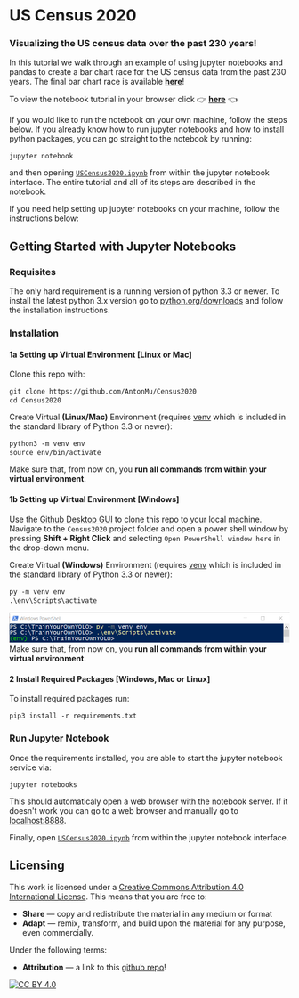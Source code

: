 # US Census 2020
### Visualizing the US census data over the past 230 years!
In this tutorial we walk through an example of using jupyter notebooks and pandas to create a bar chart race for the US census data from the past 230 years. The final bar chart race is available [**here**](https://public.flourish.studio/visualisation/1322083/)!

To view the notebook tutorial in your browser click 👉 [**here**](USCensus2020.ipynb) 👈 

If you would like to run the notebook on your own machine, follow the steps below. If you already know how to run jupyter notebooks and how to install python packages, you can go straight to the notebook by running:

```
jupyter notebook
```
and then opening [`USCensus2020.ipynb`](USCensus2020.ipynb) from within the jupyter notebook interface. The entire tutorial and all of its steps are described in the notebook.  

If you need help setting up jupyter notebooks on your machine, follow the instructions below:

## Getting Started with Jupyter Notebooks

### Requisites
The only hard requirement is a running version of python 3.3 or newer. To install the latest python 3.x version go to [python.org/downloads](https://www.python.org/downloads/) and follow the installation instructions. 

### Installation

#### 1a Setting up Virtual Environment [Linux or Mac]

Clone this repo with:
```
git clone https://github.com/AntonMu/Census2020
cd Census2020
```
Create Virtual **(Linux/Mac)** Environment (requires [venv](https://packaging.python.org/guides/installing-using-pip-and-virtual-environments/) which is included in the standard library of Python 3.3 or newer):
```
python3 -m venv env
source env/bin/activate
```
Make sure that, from now on, you **run all commands from within your virtual environment**.

#### 1b Setting up Virtual Environment [Windows]
Use the [Github Desktop GUI](https://desktop.github.com/) to clone this repo to your local machine. Navigate to the `Census2020` project folder and open a power shell window by pressing **Shift + Right Click** and selecting `Open PowerShell window here` in the drop-down menu.

Create Virtual **(Windows)** Environment (requires [venv](https://packaging.python.org/guides/installing-using-pip-and-virtual-environments/) which is included in the standard library of Python 3.3 or newer):

```
py -m venv env
.\env\Scripts\activate
```
![PowerShell](/Screenshots/PowerShell.png)
Make sure that, from now on, you **run all commands from within your virtual environment**.

#### 2 Install Required Packages [Windows, Mac or Linux]
To install required packages run:

```
pip3 install -r requirements.txt
```

### Run Jupyter Notebook
Once the requirements installed, you are able to start the jupyter notebook service via:

```
jupyter notebooks
```

This should automaticaly open a web browser with the notebook server. If it doesn't work you can go to a web browser and manually go to [localhost:8888](http://localhost:8888/]). 

Finally, open [`USCensus2020.ipynb`](USCensus2020.ipynb) from within the jupyter notebook interface.

<!-- https://janakiev.com/blog/jupyter-virtual-envs/ -->

## Licensing 
This work is licensed under a [Creative Commons Attribution 4.0 International
License][cc-by]. This means that you are free to:

 * **Share** — copy and redistribute the material in any medium or format
 * **Adapt** — remix, transform, and build upon the material for any purpose, even commercially.

Under the following terms:

 * **Attribution** — a link to this [github repo](https://github.com/AntonMu/Census2020)!
 
[![CC BY 4.0][cc-by-image]][cc-by]

[cc-by]: http://creativecommons.org/licenses/by/4.0/
[cc-by-image]: https://i.creativecommons.org/l/by/4.0/88x31.png
[cc-by-shield]: https://img.shields.io/badge/License-CC%20BY%204.0-lightgrey.svg
